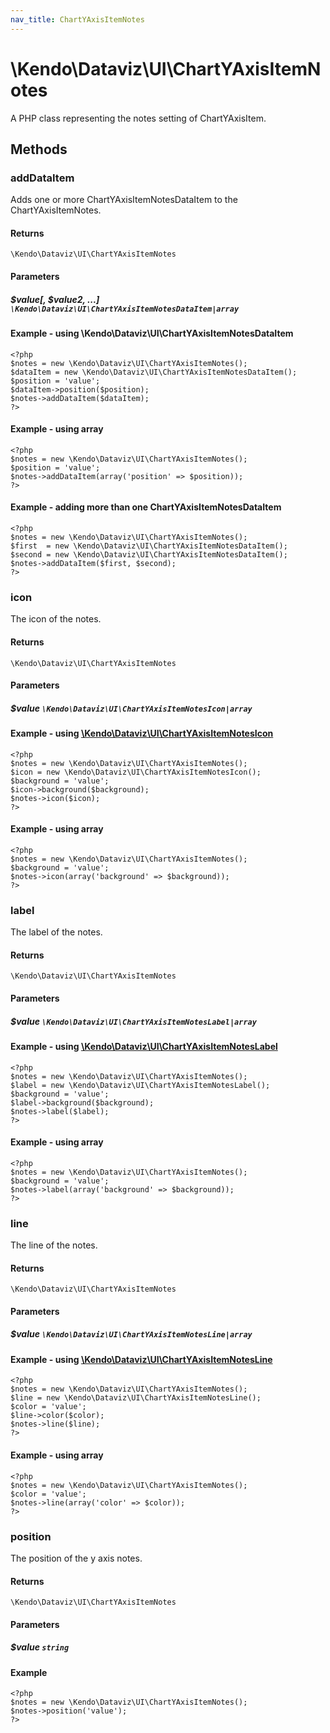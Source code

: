 ```yaml
---
nav_title: ChartYAxisItemNotes
---
```


# \Kendo\Dataviz\UI\ChartYAxisItemNotes

A PHP class representing the notes setting of ChartYAxisItem.


## Methods

### addDataItem

Adds one or more ChartYAxisItemNotesDataItem to the ChartYAxisItemNotes.

#### Returns
`\Kendo\Dataviz\UI\ChartYAxisItemNotes`

#### Parameters

##### $value[, $value2, ...] `\Kendo\Dataviz\UI\ChartYAxisItemNotesDataItem|array`

#### Example - using \Kendo\Dataviz\UI\ChartYAxisItemNotesDataItem

    <?php
    $notes = new \Kendo\Dataviz\UI\ChartYAxisItemNotes();
    $dataItem = new \Kendo\Dataviz\UI\ChartYAxisItemNotesDataItem();
    $position = 'value';
    $dataItem->position($position);
    $notes->addDataItem($dataItem);
    ?>

#### Example - using array

    <?php
    $notes = new \Kendo\Dataviz\UI\ChartYAxisItemNotes();
    $position = 'value';
    $notes->addDataItem(array('position' => $position));
    ?>

#### Example - adding more than one ChartYAxisItemNotesDataItem

    <?php
    $notes = new \Kendo\Dataviz\UI\ChartYAxisItemNotes();
    $first  = new \Kendo\Dataviz\UI\ChartYAxisItemNotesDataItem();
    $second = new \Kendo\Dataviz\UI\ChartYAxisItemNotesDataItem();
    $notes->addDataItem($first, $second);
    ?>

### icon

The icon of the notes.

#### Returns
`\Kendo\Dataviz\UI\ChartYAxisItemNotes`

#### Parameters

##### $value `\Kendo\Dataviz\UI\ChartYAxisItemNotesIcon|array`


#### Example - using [\Kendo\Dataviz\UI\ChartYAxisItemNotesIcon](/kendo-ui/api/wrappers/php/Kendo/Dataviz/UI/ChartYAxisItemNotesIcon)
    <?php
    $notes = new \Kendo\Dataviz\UI\ChartYAxisItemNotes();
    $icon = new \Kendo\Dataviz\UI\ChartYAxisItemNotesIcon();
    $background = 'value';
    $icon->background($background);
    $notes->icon($icon);
    ?>

#### Example - using array

    <?php
    $notes = new \Kendo\Dataviz\UI\ChartYAxisItemNotes();
    $background = 'value';
    $notes->icon(array('background' => $background));
    ?>

### label

The label of the notes.

#### Returns
`\Kendo\Dataviz\UI\ChartYAxisItemNotes`

#### Parameters

##### $value `\Kendo\Dataviz\UI\ChartYAxisItemNotesLabel|array`


#### Example - using [\Kendo\Dataviz\UI\ChartYAxisItemNotesLabel](/kendo-ui/api/wrappers/php/Kendo/Dataviz/UI/ChartYAxisItemNotesLabel)
    <?php
    $notes = new \Kendo\Dataviz\UI\ChartYAxisItemNotes();
    $label = new \Kendo\Dataviz\UI\ChartYAxisItemNotesLabel();
    $background = 'value';
    $label->background($background);
    $notes->label($label);
    ?>

#### Example - using array

    <?php
    $notes = new \Kendo\Dataviz\UI\ChartYAxisItemNotes();
    $background = 'value';
    $notes->label(array('background' => $background));
    ?>

### line

The line of the notes.

#### Returns
`\Kendo\Dataviz\UI\ChartYAxisItemNotes`

#### Parameters

##### $value `\Kendo\Dataviz\UI\ChartYAxisItemNotesLine|array`


#### Example - using [\Kendo\Dataviz\UI\ChartYAxisItemNotesLine](/kendo-ui/api/wrappers/php/Kendo/Dataviz/UI/ChartYAxisItemNotesLine)
    <?php
    $notes = new \Kendo\Dataviz\UI\ChartYAxisItemNotes();
    $line = new \Kendo\Dataviz\UI\ChartYAxisItemNotesLine();
    $color = 'value';
    $line->color($color);
    $notes->line($line);
    ?>

#### Example - using array

    <?php
    $notes = new \Kendo\Dataviz\UI\ChartYAxisItemNotes();
    $color = 'value';
    $notes->line(array('color' => $color));
    ?>

### position
The position of the y axis notes.

#### Returns
`\Kendo\Dataviz\UI\ChartYAxisItemNotes`

#### Parameters

##### $value `string`



#### Example 
    <?php
    $notes = new \Kendo\Dataviz\UI\ChartYAxisItemNotes();
    $notes->position('value');
    ?>

